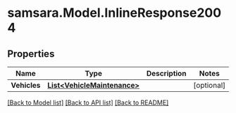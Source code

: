 # samsara.Model.InlineResponse2004
## Properties

Name | Type | Description | Notes
------------ | ------------- | ------------- | -------------
**Vehicles** | [**List&lt;VehicleMaintenance&gt;**](VehicleMaintenance.md) |  | [optional] 

[[Back to Model list]](../README.md#documentation-for-models) [[Back to API list]](../README.md#documentation-for-api-endpoints) [[Back to README]](../README.md)

